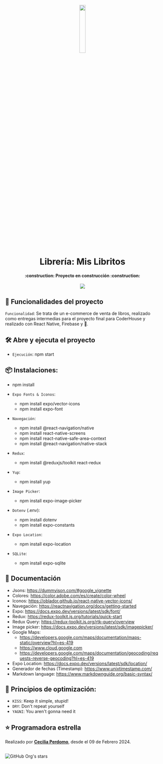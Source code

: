 <p align=center>
    <img 
        src="./assets/MisLibritos.png"
        width="20%"
    >
</p>

<h1 align="center"> Librería: Mis Libritos </h1>

<h4 align="center">
    :construction: Proyecto en construcción :construction:
</h4>

<p align="center">
   <img src="https://img.shields.io/badge/STATUS-EN%20DESAROLLO-green">
</p>

## :hammer: Funcionalidades del proyecto
`Funcionalidad`: Se trata de un e-commerce de venta de libros, realizado como entregas intermedias para el proyecto final para CoderHouse y realizado con React Native, Firebase y 💛.


## 🛠️ Abre y ejecuta el proyecto
- `Ejecución`: npm start

## 📦 Instalaciones: 
- npm install 
    
- `Expo Fonts & Iconos`: 
    - npm install expo/vector-icons
    - npm install expo-font

- `Navegación`: 
    - npm install @react-navigation/native
    - npm install react-native-screens 
    - npm install react-native-safe-area-context
    - npm install @react-navigation/native-stack

- `Redux`: 
    - npm install @reduxjs/toolkit react-redux

- `Yup`:
    - npm install yup

- `Image Picker`: 
    - npm install expo-image-picker

- `Dotenv` (.env): 
    - npm install dotenv
    - npm install expo-constants

- `Expo Location`:
    - npm install expo-location

- `SQLite`:
    - npm install expo-sqlite


## 📃 Documentación
- Jsons: https://dummyjson.com/#google_vignette
- Colores: https://color.adobe.com/es/create/color-wheel
- Iconos: https://oblador.github.io/react-native-vector-icons/
- Navegación: https://reactnavigation.org/docs/getting-started
- Expo: https://docs.expo.dev/versions/latest/sdk/font/
- Redux: https://redux-toolkit.js.org/tutorials/quick-start
- Redux Query: https://redux-toolkit.js.org/rtk-query/overview
- Image picker: https://docs.expo.dev/versions/latest/sdk/imagepicker/
- Google Maps: 
    - https://developers.google.com/maps/documentation/maps-static/overview?hl=es-419
    - https://www.cloud.google.com
    - https://developers.google.com/maps/documentation/geocoding/requests-reverse-geocoding?hl=es-419
- Expo Location: https://docs.expo.dev/versions/latest/sdk/location/
- Generador de fechas (Timestamp): https://www.unixtimestamp.com/
- Markdown language: https://www.markdownguide.org/basic-syntax/

## 📱 Principios de optimización: 
- `KISS`: Keep it simple, stupid!
- `DRY`: Don't repeat yourself 
- `YAGNI`: You aren't gonna need it

## ⭐ Programadora estrella
Realizado por <a href="https://www.linkedin.com/in/cecilia-perdomo/">**Cecilia Perdomo**</a>, desde el 09 de Febrero 2024. 

##
![GitHub Org's stars](https://img.shields.io/github/stars/camilafernanda?style=social)